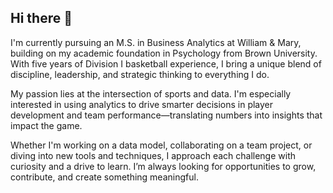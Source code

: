 ## Hi there 👋

I'm currently pursuing an M.S. in Business Analytics at William & Mary, building on my academic foundation in Psychology from Brown University. With five years of Division I basketball experience, I bring a unique blend of discipline, leadership, and strategic thinking to everything I do.

My passion lies at the intersection of sports and data. I'm especially interested in using analytics to drive smarter decisions in player development and team performance—translating numbers into insights that impact the game.

Whether I'm working on a data model, collaborating on a team project, or diving into new tools and techniques, I approach each challenge with curiosity and a drive to learn. I’m always looking for opportunities to grow, contribute, and create something meaningful.
